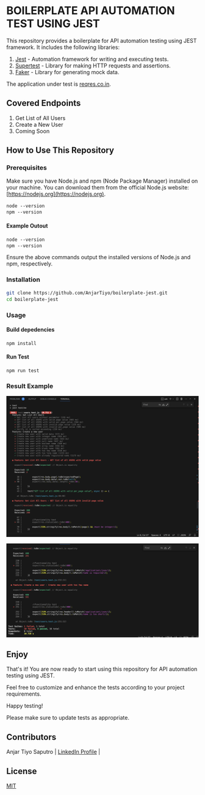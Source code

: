 # BOILERPLATE API AUTOMATION TEST USING JEST

This repository provides a boilerplate for API automation testing using JEST framework. It includes the following libraries:

1. [Jest](https://jestjs.io/) - Automation framework for writing and executing tests.
2. [Supertest](https://github.com/visionmedia/supertest) - Library for making HTTP requests and assertions.
3. [Faker](https://github.com/Marak/faker.js) - Library for generating mock data.

The application under test is [reqres.co.in](https://reqres.co.in).

## Covered Endpoints

1. Get List of All Users
2. Create a New User
3. Coming Soon

## How to Use This Repository


### Prerequisites

Make sure you have Node.js and npm (Node Package Manager) installed on your machine. You can download them from the official Node.js website: [https://nodejs.org](https://nodejs.org).

```
node --version
npm --version
```

#### Example Outout

```
node --version
npm --version
```


Ensure the above commands output the installed versions of Node.js and npm, respectively.



### Installation

```bash
git clone https://github.com/AnjarTiyo/boilerplate-jest.git
cd boilerplate-jest
```

### Usage

#### Build depedencies

```
npm install
```

#### Run Test

```
npm run test
```

### Result Example

![Boilerplate API Automation](images/boilerplate2.png)

![Boilerplate API Automation](images/boilerplate1.png)

## Enjoy

That's it! You are now ready to start using this repository for API automation testing using JEST.

Feel free to customize and enhance the tests according to your project requirements.

Happy testing!

Please make sure to update tests as appropriate.


## Contributors

Anjar Tiyo Saputro | [LinkedIn Profile](https://www.linkedin.com/in/anjartiyo)     |

## License

[MIT]('')
